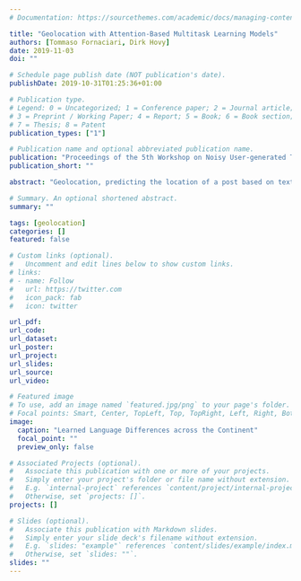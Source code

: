 ```yaml
---
# Documentation: https://sourcethemes.com/academic/docs/managing-content/

title: "Geolocation with Attention-Based Multitask Learning Models"
authors: [Tommaso Fornaciari, Dirk Hovy]
date: 2019-11-03
doi: ""

# Schedule page publish date (NOT publication's date).
publishDate: 2019-10-31T01:25:36+01:00

# Publication type.
# Legend: 0 = Uncategorized; 1 = Conference paper; 2 = Journal article;
# 3 = Preprint / Working Paper; 4 = Report; 5 = Book; 6 = Book section;
# 7 = Thesis; 8 = Patent
publication_types: ["1"]

# Publication name and optional abbreviated publication name.
publication: "Proceedings of the 5th Workshop on Noisy User-generated Text (WNUT)"
publication_short: ""

abstract: "Geolocation, predicting the location of a post based on text and other information, has a huge potential for several social media applications. Typically, the problem is modeled as either multi-class classification or regression. In the first case, the classes are geographic areas previously identified; in the second, the models directly predict geographic coordinates. The former requires discretization of the coordinates, but yields better performance. The latter is potentially more precise and true to the nature of the problem, but often results in worse performance. We propose to combine the two approaches in an attention-based multitask convolutional neural network that jointly predicts both discrete locations and continuous geographic coordinates. We evaluate the multi-task (MTL) model against single-task models and prior work. We find that MTL significantly improves performance, reporting large gains on one data set, but also note that the correlation between labels and coordinates has a marked impact on the effectiveness of including a regression task."

# Summary. An optional shortened abstract.
summary: ""

tags: [geolocation]
categories: []
featured: false

# Custom links (optional).
#   Uncomment and edit lines below to show custom links.
# links:
# - name: Follow
#   url: https://twitter.com
#   icon_pack: fab
#   icon: twitter

url_pdf:
url_code:
url_dataset:
url_poster:
url_project:
url_slides:
url_source:
url_video:

# Featured image
# To use, add an image named `featured.jpg/png` to your page's folder. 
# Focal points: Smart, Center, TopLeft, Top, TopRight, Left, Right, BottomLeft, Bottom, BottomRight.
image:
  caption: "Learned Language Differences across the Continent"
  focal_point: ""
  preview_only: false

# Associated Projects (optional).
#   Associate this publication with one or more of your projects.
#   Simply enter your project's folder or file name without extension.
#   E.g. `internal-project` references `content/project/internal-project/index.md`.
#   Otherwise, set `projects: []`.
projects: []

# Slides (optional).
#   Associate this publication with Markdown slides.
#   Simply enter your slide deck's filename without extension.
#   E.g. `slides: "example"` references `content/slides/example/index.md`.
#   Otherwise, set `slides: ""`.
slides: ""
---
```

